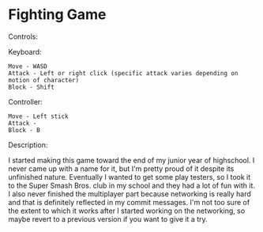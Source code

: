 # Fighting Game

Controls:

  Keyboard:
	
    Move - WASD
    Attack - Left or right click (specific attack varies depending on motion of character)
    Block - Shift
    
   Controller:
	 
    Move - Left stick
    Attack - 
    Block - B
    
Description:

I started making this game toward the end of my junior year of highschool. I never came up with a name for it, but I'm pretty proud of it despite its unfinished nature.
Eventually I wanted to get some play testers, so I took it to the Super Smash Bros. club in my school and they had a lot of fun with it.
I also never finished the multiplayer part because networking is really hard and that is definitely reflected in my commit messages. I'm not too sure of the extent to which it works after I started working on the networking, so maybe revert to a previous version if you want to give it a try.
